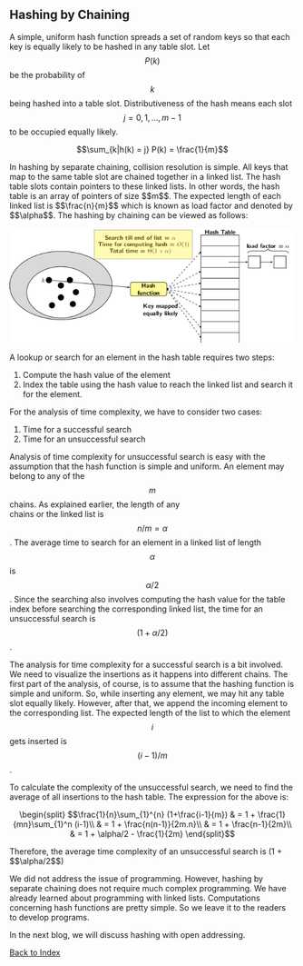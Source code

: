 <script type="text/javascript" src="https://cdnjs.cloudflare.com/ajax/libs/mathjax/2.7.0/MathJax.js?config=TeX-AMS_CHTML"> </script> <script type="text/x-mathjax-config"> MathJax.Hub.Config({ tex2jax: { inlineMath: [['$','$'], ['\\(','\\)']], processEscapes: true}, jax: ["input/TeX","input/MathML","input/AsciiMath","output/CommonHTML"], extensions: ["tex2jax.js","mml2jax.js","asciimath2jax.js","MathMenu.js","MathZoom.js","AssistiveMML.js", "[Contrib]/a11y/accessibility-menu.js"], TeX: { extensions: ["AMSmath.js","AMSsymbols.js","noErrors.js","noUndefined.js"], equationNumbers: { autoNumber: "AMS" } } }); </script> 

## Hashing by Chaining

A simple, uniform hash function spreads a set of random keys so that each key is equally likely to be hashed in any table slot.
Let $$P(k)$$ be the probability of $$k$$ being hashed into a table slot. Distributiveness of the hash means each slot 
$$j = 0, 1, \ldots, m-1$$ to be occupied equally likely. <br>
<p style="text-align:center">
  $$\sum_{k|h(k) = j} P(k) = \frac{1}{m}$$
</p>
In hashing by separate chaining, collision resolution is simple. All keys that map to the same table slot are chained together
in a linked list. The hash table slots contain pointers to these linked lists. In other words, the hash table is an array of 
pointers of size $$m$$. The expected length of each linked list is $$\frac{n}{m}$$ which is known as load factor and denoted by
$$\alpha$$. The hashing by chaining can be viewed as follows:
<p style="text-align:center">
  <img src="../images/hashingBySeparateChaning.png">
</p>  
A lookup or search for an element in the hash table requires two steps:

1. Compute the hash value of the element
2. Index the table using the hash value to reach the linked list and search it for the element.

For the analysis of time complexity, we have to consider two cases: 

1. Time for a successful search
2. Time for an unsuccessful search

Analysis of time complexity for unsuccessful search is easy with the assumption that the hash function is simple and uniform. 
An element may belong to any of the $$m$$ chains. As explained earlier, the length of any  
chains or the linked list is $$n/m = \alpha$$. The average time to search for an element in a linked list of length $$\alpha$$ is 
$$\alpha/2$$. Since the searching also involves computing the hash value for the table index before searching the corresponding 
linked list, the time  for an unsuccessful search is $$(1+\alpha/2)$$.<br>

The analysis for time complexity for a successful search is a bit involved. We need to visualize the insertions as it happens into
different chains. The first part of the analysis, of course, is to assume that the hashing function is simple and uniform. So, 
while inserting any element, we may hit any table slot equally likely. However, after that, we append the incoming element 
to the corresponding list. The expected length of the list to which the element $$i$$ gets inserted is $$(i-1)/m$$. <br>

To calculate the complexity of the unsuccessful search, we need to find the average of all insertions to the hash table.
The expression for the above is:
<p style="text-align:center">
  \begin{split}
  $$\frac{1}{n}\sum_{1}^{n} (1+\frac{i-1}{m}) & = 1 + \frac{1}{mn}\sum_{1}^n (i-1)\\
  & = 1 + \frac{n(n-1)}{2m.n}\\
  & = 1 + \frac{n-1}{2m}\\
  & = 1 + \alpha/2 - \frac{1}{2m}
  \end{split}$$
</p>
Therefore, the average time complexity of an unsuccessful search is (1 + $$\alpha/2$$) <br>

We did not address the issue of programming. However, hashing by separate chaining does not require much complex programming. We have already
learned about programming with linked lists. Computations concerning hash functions are pretty simple. So we leave it to the readers to
develop programs. 

In the next blog, we will discuss hashing with open addressing.

[Back to Index](../index.md)
